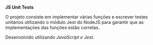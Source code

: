 <strong> JS Unit Tests </strong><br />

O projeto consiste em implementar várias funções e escrever testes unitários utilizando o módulo Jest do NodeJS para garantir que as implementações das funções estão corretas.

Desenvolvido utilizando _JavaScript e Jest_.